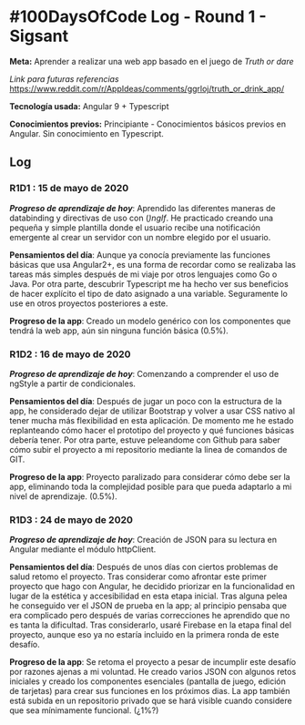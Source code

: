 # #100DaysOfCode Log - Round 1 - Sigsant

**Meta:** Aprender a realizar una web app basado en el juego de *Truth or dare*

*Link para futuras referencias* https://www.reddit.com/r/AppIdeas/comments/ggrloj/truth_or_drink_app/

**Tecnología usada:** Angular 9 + Typescript

**Conocimientos previos:** Principiante - Conocimientos básicos previos en Angular. Sin conocimiento en Typescript.


## Log

### R1D1 : 15 de mayo de 2020

***Progreso de aprendizaje de hoy***: Aprendido las diferentes maneras de databinding y directivas de uso con (*)ngIf*. He practicado creando una pequeña y simple plantilla donde el usuario recibe una notificación emergente al crear un servidor con un nombre elegido por el usuario. 

**Pensamientos del día**: Aunque ya conocía previamente las funciones básicas que usa Angular2+, es una forma de recordar como se realizaba las tareas más simples después de mi viaje por otros lenguajes como Go o Java.
Por otra parte, descubrir Typescript me ha hecho ver sus beneficios de hacer explícito el tipo de dato asignado a una variable. Seguramente lo use en otros proyectos posteriores a este.

**Progreso de la app**: Creado un modelo genérico con los componentes que tendrá la web app, aún sin ninguna función básica (0.5%).


### R1D2 : 16 de mayo de 2020

***Progreso de aprendizaje de hoy***: Comenzando a comprender el uso de ngStyle a partir de condicionales.

**Pensamientos del día**: Después de jugar un poco con la estructura de la app, he considerado dejar de utilizar Bootstrap y volver a usar CSS nativo al tener mucha más flexibilidad en esta aplicación. De momento me he estado replanteando cómo hacer el prototipo del proyecto y qué funciones básicas debería tener. 
Por otra parte, estuve peleandome con Github para saber cómo subir el proyecto a mi repositorio mediante la linea de comandos de GIT.

**Progreso de la app**: Proyecto paralizado para considerar cómo debe ser la app, eliminando toda la complejidad posible para que pueda adaptarlo a mi nivel de aprendizaje. (0.5%).


### R1D3 : 24 de mayo de 2020

***Progreso de aprendizaje de hoy***: Creación de JSON para su lectura en Angular mediante el módulo httpClient.

**Pensamientos del día**: Después de unos días con ciertos problemas de salud retomo el proyecto. Tras considerar como afrontar este primer proyecto que hago con Angular, he decidido priorizar en la funcionalidad en lugar de la estética y accesibilidad en esta etapa inicial. Tras alguna pelea he conseguido ver el JSON de prueba en la app; al principio pensaba que era complicado pero después de varias correcciones he aprendido que no es tanta la dificultad. Tras considerarlo, usaré Firebase en la etapa final del proyecto, aunque eso ya no estaría incluido en la primera ronda de este desafío.

**Progreso de la app**: Se retoma el proyecto a pesar de incumplir este desafío por razones ajenas a mi voluntad. He creado varios JSON con algunos retos iniciales y creado los componentes esenciales (pantalla de juego, edición de tarjetas) para crear sus funciones en los próximos dias. La app también está subida en un repositorio privado que se hará visible cuando considere que sea mínimamente funcional.  (¿1%?)

